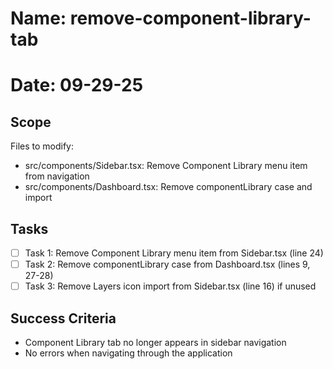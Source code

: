 # Name: remove-component-library-tab
# Date: 09-29-25

## Scope
Files to modify:
- src/components/Sidebar.tsx: Remove Component Library menu item from navigation
- src/components/Dashboard.tsx: Remove componentLibrary case and import

## Tasks
- [ ] Task 1: Remove Component Library menu item from Sidebar.tsx (line 24)
- [ ] Task 2: Remove componentLibrary case from Dashboard.tsx (lines 9, 27-28)
- [ ] Task 3: Remove Layers icon import from Sidebar.tsx (line 16) if unused

## Success Criteria
- Component Library tab no longer appears in sidebar navigation
- No errors when navigating through the application